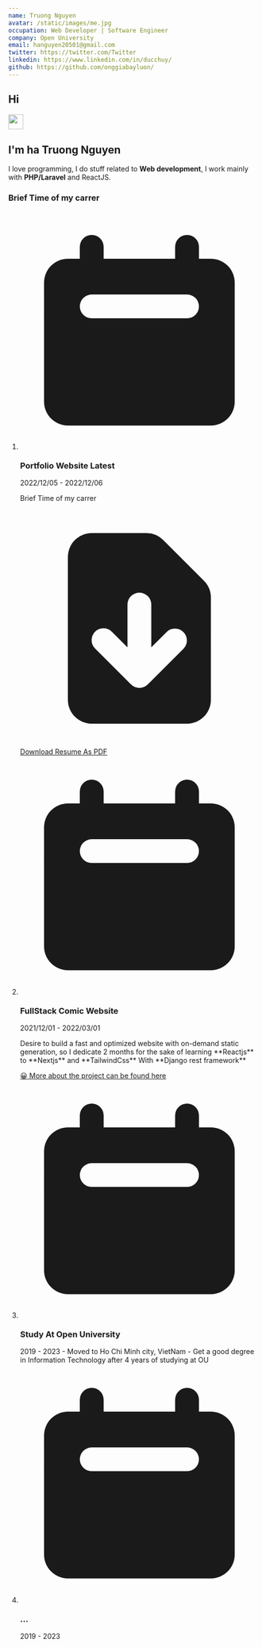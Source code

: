 ```yaml
---
name: Truong Nguyen
avatar: /static/images/me.jpg
occupation: Web Developer | Software Engineer
company: Open University
email: hanguyen20501@gmail.com
twitter: https://twitter.com/Twitter
linkedin: https://www.linkedin.com/in/ducchuy/
github: https://github.com/onggiabayluon/
---
```


<section className="sm:px-0 px-4">
<div className="flex items-center space-x-2">
    <h1 className="!mb-0">Hi</h1>
    <img width="30" src="https://media.giphy.com/media/hvRJCLFzcasrR4ia7z/giphy.gif"/>
    <h1 className="!mb-0">I'm ha Truong Nguyen</h1>
</div>

<p className="text-lg">I love programming, I do stuff related to <b className="my-title-theme">Web development</b>, I work mainly with <b className="my-title-theme">PHP/Laravel</b> and ReactJS.</p>

### Brief Time of my carrer

<ol className="relative border-l border-gray-200 dark:border-gray-700">                  
    <li className="mb-10 ml-6">            
        <span className="flex absolute -left-3 justify-center items-center w-6 h-6 bg-blue-200 rounded-full ring-8 ring-white dark:ring-discord-darkTheme dark:bg-discord-darkTheme">
            <svg aria-hidden="true" className="w-3 h-3 text-blue-600 dark:text-discord-darkTheme-light" fill="currentColor" viewBox="0 0 20 20" xmlns="http://www.w3.org/2000/svg"><path fill-rule="evenodd" d="M6 2a1 1 0 00-1 1v1H4a2 2 0 00-2 2v10a2 2 0 002 2h12a2 2 0 002-2V6a2 2 0 00-2-2h-1V3a1 1 0 10-2 0v1H7V3a1 1 0 00-1-1zm0 5a1 1 0 000 2h8a1 1 0 100-2H6z" clip-rule="evenodd"></path></svg>
        </span>
        <h3 className="flex items-center mb-1 text-lg font-semibold text-gray-900 dark:text-white">Portfolio Website <span className="bg-blue-100 text-blue-800 text-sm font-medium mr-2 px-2.5 py-0.5 rounded dark:bg-blue-200 dark:text-blue-800 ml-3">Latest</span></h3>
        <time className="block mb-2 text-sm font-normal leading-none text-gray-400 dark:text-gray-500">2022/12/05 - 2022/12/06</time>
        <p className="mb-4 text-base font-normal text-gray-500 dark:text-gray-400">Brief Time of my carrer</p>
        <a href="/static/CV_DucHuy_Luong_Fullstack_en_v1.pdf" className="inline-flex items-center py-2 px-4 text-sm font-medium text-gray-900 bg-white rounded-lg border border-gray-200 hover:bg-gray-100 hover:text-blue-700 focus:z-10 focus:ring-4 focus:outline-none focus:ring-gray-200 focus:text-blue-700 dark:bg-gray-800 dark:text-gray-400 dark:border-gray-600 dark:hover:text-white dark:hover:bg-gray-700 dark:focus:ring-gray-700"><svg className="mr-2 w-4 h-4" fill="currentColor" viewBox="0 0 20 20" xmlns="http://www.w3.org/2000/svg"><path fill-rule="evenodd" d="M6 2a2 2 0 00-2 2v12a2 2 0 002 2h8a2 2 0 002-2V7.414A2 2 0 0015.414 6L12 2.586A2 2 0 0010.586 2H6zm5 6a1 1 0 10-2 0v3.586l-1.293-1.293a1 1 0 10-1.414 1.414l3 3a1 1 0 001.414 0l3-3a1 1 0 00-1.414-1.414L11 11.586V8z" clip-rule="evenodd"></path></svg> Download Resume As PDF</a>
    </li>
    <li className="mb-10 ml-6">
        <span className="flex absolute -left-3 justify-center items-center w-6 h-6 bg-blue-200 rounded-full ring-8 ring-white dark:ring-discord-darkTheme dark:bg-discord-darkTheme">
            <svg aria-hidden="true" className="w-3 h-3 text-blue-600 dark:text-discord-darkTheme-light" fill="currentColor" viewBox="0 0 20 20" xmlns="http://www.w3.org/2000/svg"><path fill-rule="evenodd" d="M6 2a1 1 0 00-1 1v1H4a2 2 0 00-2 2v10a2 2 0 002 2h12a2 2 0 002-2V6a2 2 0 00-2-2h-1V3a1 1 0 10-2 0v1H7V3a1 1 0 00-1-1zm0 5a1 1 0 000 2h8a1 1 0 100-2H6z" clip-rule="evenodd"></path></svg>
        </span>
        <h3 className="mb-1 text-lg font-semibold text-gray-900 dark:text-white">FullStack Comic Website</h3>
        <time className="block mb-2 text-sm font-normal leading-none text-gray-400 dark:text-gray-500">2021/12/01 - 2022/03/01</time>
        <p className="text-base font-normal text-gray-500 dark:text-gray-400">Desire to build a fast and optimized website with on-demand static generation, so I dedicate 2 months for the sake of learning **Reactjs** to **Nextjs** and **TailwindCss** With **Django rest framework** </p>
        <a href="/blog/fullstack-comic-app">😀 More about the project can be found here</a>
    </li>
    <li className="ml-6">
        <span className="flex absolute -left-3 justify-center items-center w-6 h-6 bg-blue-200 rounded-full ring-8 ring-white dark:ring-discord-darkTheme dark:bg-discord-darkTheme">
            <svg aria-hidden="true" className="w-3 h-3 text-blue-600 dark:text-discord-darkTheme-light" fill="currentColor" viewBox="0 0 20 20" xmlns="http://www.w3.org/2000/svg"><path fill-rule="evenodd" d="M6 2a1 1 0 00-1 1v1H4a2 2 0 00-2 2v10a2 2 0 002 2h12a2 2 0 002-2V6a2 2 0 00-2-2h-1V3a1 1 0 10-2 0v1H7V3a1 1 0 00-1-1zm0 5a1 1 0 000 2h8a1 1 0 100-2H6z" clip-rule="evenodd"></path></svg>
        </span>
        <h3 className="mb-1 text-lg font-semibold text-gray-900 dark:text-white">Study At Open University</h3>
        <time className="block mb-2 text-sm font-normal leading-none text-gray-400 dark:text-gray-500">2019 - 2023</time>
        - Moved to Ho Chi Minh city, VietNam
        - Get a good degree in Information Technology after 4 years of studying at OU
    </li>
    <li className="ml-6">
        <span className="flex absolute -left-3 justify-center items-center w-6 h-6 bg-blue-200 rounded-full ring-8 ring-white dark:ring-discord-darkTheme dark:bg-discord-darkTheme">
            <svg aria-hidden="true" className="w-3 h-3 text-blue-600 dark:text-discord-darkTheme-light" fill="currentColor" viewBox="0 0 20 20" xmlns="http://www.w3.org/2000/svg"><path fill-rule="evenodd" d="M6 2a1 1 0 00-1 1v1H4a2 2 0 00-2 2v10a2 2 0 002 2h12a2 2 0 002-2V6a2 2 0 00-2-2h-1V3a1 1 0 10-2 0v1H7V3a1 1 0 00-1-1zm0 5a1 1 0 000 2h8a1 1 0 100-2H6z" clip-rule="evenodd"></path></svg>
        </span>
        <h3 className="mb-1 text-lg font-semibold text-gray-900 dark:text-white">...</h3>
        <time className="block mb-2 text-sm font-normal leading-none text-gray-400 dark:text-gray-500">2019 - 2023</time>
    </li>
</ol>
</section>
